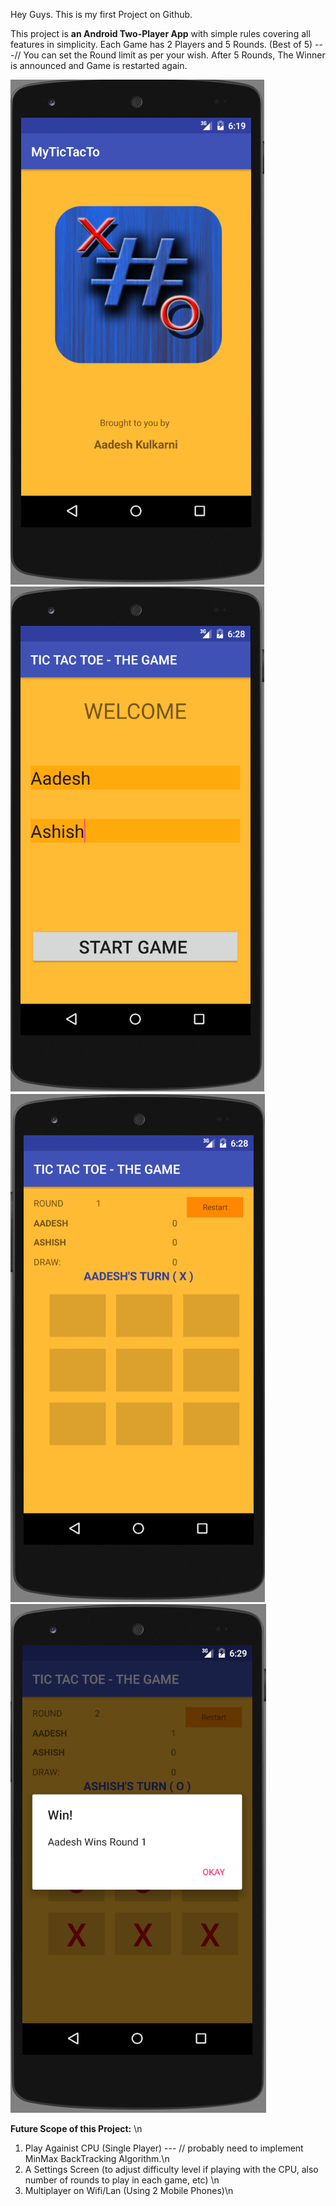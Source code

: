 Hey Guys. 
This is my first Project on Github.

This project is <b>an Android Two-Player App</b> with simple rules covering all features in simplicity. 
Each Game has 2 Players and 5 Rounds. (Best of 5) ---// You can set the Round limit as per your wish.
After 5 Rounds, The Winner is announced and Game is restarted again. 

![Launcher](1.PNG "Launcher Screen")
![Home](2.PNG "Home Screen")
![Game](3.PNG "Game Screen")
![Activity](4.PNG "Result Screen")

<b>Future Scope of this Project:</b> \\n
1. Play Againist CPU (Single Player) --- // probably need to implement MinMax BackTracking Algorithm.\\n
2. A Settings Screen (to adjust difficulty level if playing with the CPU, also number of rounds to play in each game, etc) \\n
3. Multiplayer on Wifi/Lan (Using 2 Mobile Phones)\\n
